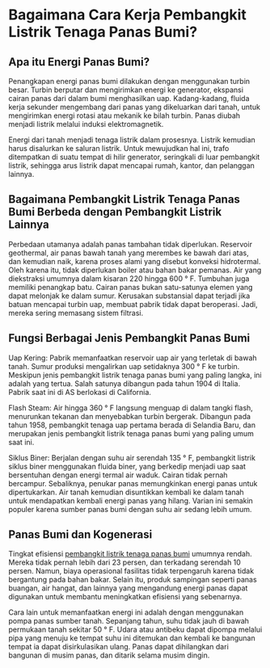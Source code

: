 # Bagaimana Cara Kerja Pembangkit Listrik Tenaga Panas Bumi?

## Apa itu Energi Panas Bumi?
Penangkapan energi panas bumi dilakukan dengan menggunakan turbin besar. Turbin berputar dan mengirimkan energi ke generator, ekspansi cairan panas dari dalam bumi menghasilkan uap. Kadang-kadang, fluida kerja sekunder mengembang dari panas yang dikeluarkan dari tanah, untuk mengirimkan energi rotasi atau mekanik ke bilah turbin. Panas diubah menjadi listrik melalui induksi elektromagnetik.

Energi dari tanah menjadi tenaga listrik dalam prosesnya. Listrik kemudian harus disalurkan ke saluran listrik. Untuk mewujudkan hal ini, trafo ditempatkan di suatu tempat di hilir generator, seringkali di luar pembangkit listrik, sehingga arus listrik dapat mencapai rumah, kantor, dan pelanggan lainnya.

## Bagaimana Pembangkit Listrik Tenaga Panas Bumi Berbeda dengan Pembangkit Listrik Lainnya
Perbedaan utamanya adalah panas tambahan tidak diperlukan. Reservoir geothermal, air panas bawah tanah yang merembes ke bawah dari atas, dan kemudian naik, karena proses alami yang disebut konveksi hidrotermal. Oleh karena itu, tidak diperlukan boiler atau bahan bakar pemanas. Air yang diekstraksi umumnya dalam kisaran 220 hingga 600 ° F. Tumbuhan juga memiliki penangkap batu. Cairan panas bukan satu-satunya elemen yang dapat melonjak ke dalam sumur. Kerusakan substansial dapat terjadi jika batuan mencapai turbin uap, membuat pabrik tidak dapat beroperasi. Jadi, mereka sering memasang sistem filtrasi.

## Fungsi Berbagai Jenis Pembangkit Panas Bumi

Uap Kering: Pabrik memanfaatkan reservoir uap air yang terletak di bawah tanah. Sumur produksi mengalirkan uap setidaknya 300 ° F ke turbin. Meskipun jenis pembangkit listrik tenaga panas bumi yang paling langka, ini adalah yang tertua. Salah satunya dibangun pada tahun 1904 di Italia. Pabrik saat ini di AS berlokasi di California.

Flash Steam: Air hingga 360 ° F langsung menguap di dalam tangki flash, menurunkan tekanan dan menyebabkan turbin bergerak. Dibangun pada tahun 1958, pembangkit tenaga uap pertama berada di Selandia Baru, dan merupakan jenis pembangkit listrik tenaga panas bumi yang paling umum saat ini.

Siklus Biner: Berjalan dengan suhu air serendah 135 ° F, pembangkit listrik siklus biner menggunakan fluida biner, yang berkedip menjadi uap saat bersentuhan dengan energi termal air waduk. Cairan tidak pernah bercampur. Sebaliknya, penukar panas memungkinkan energi panas untuk dipertukarkan. Air tanah kemudian disuntikkan kembali ke dalam tanah untuk mendapatkan kembali energi panas yang hilang. Varian ini semakin populer karena sumber panas bumi dengan suhu air sedang lebih umum.

## Panas Bumi dan Kogenerasi
Tingkat efisiensi [pembangkit listrik tenaga panas bumi](https://rakhman.net/power-plants-id/cara-kerja-pembangkit-listrik-tenaga-panas-bumi-pltp/) umumnya rendah. Mereka tidak pernah lebih dari 23 persen, dan terkadang serendah 10 persen. Namun, biaya operasional fasilitas tidak terpengaruh karena tidak bergantung pada bahan bakar. Selain itu, produk sampingan seperti panas buangan, air hangat, dan lainnya yang mengandung energi panas dapat digunakan untuk membantu meningkatkan efisiensi yang sebenarnya.

Cara lain untuk memanfaatkan energi ini adalah dengan menggunakan pompa panas sumber tanah. Sepanjang tahun, suhu tidak jauh di bawah permukaan tanah sekitar 50 ° F. Udara atau antibeku dapat dipompa melalui pipa yang menuju ke tempat suhu ini ditemukan dan kembali ke bangunan tempat ia dapat disirkulasikan ulang. Panas dapat dihilangkan dari bangunan di musim panas, dan ditarik selama musim dingin.

